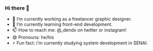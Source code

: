 ### Hi there 👋

- 🔭 I’m currently working as a freelancer graphic designer.
- 🌱 I’m currently learning front-end development.
- 📫 How to reach me: @_dendx on twitter or instagram!
- 😄 Pronouns: he/his
- ⚡ Fun fact: i'm currently studying system development in SENAI.

<!--
**wenderdecastro/wenderdecastro** is a ✨ _special_ ✨ repository because its `README.md` (this file) appears on your GitHub profile.

Here are some ideas to get you started:

-->
